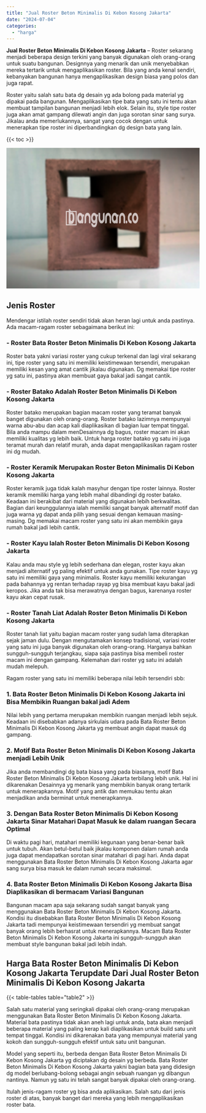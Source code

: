```yaml
---
title: "Jual Roster Beton Minimalis Di Kebon Kosong Jakarta"
date: "2024-07-04"
categories: 
  - "harga"
---
```


**Jual Roster Beton Minimalis Di Kebon Kosong Jakarta** – Roster sekarang menjadi beberapa design terkini yang banyak digunakan oleh orang-orang untuk suatu bangunan. Designnya yang menarik dan unik menyebabkan mereka tertarik untuk mengaplikasikan roster. Bila yang anda kenal sendiri, kebanyakan bangunan hanya mengaplikasikan design biasa yang polos dan juga rapat.

Roster yaitu salah satu bata dg desain yg ada bolong pada material yg dipakai pada bangunan. Mengaplikasikan tipe bata yang satu ini tentu akan membuat tampilan bangunan menjadi lebih elok. Selain itu, style tipe roster juga akan amat gampang dilewati angin dan juga sorotan sinar sang surya. Jikalau anda memerlukannya, sangat yang cocok dengan untuk menerapkan tipe roster ini diperbandingkan dg design bata yang lain.

{{< toc >}}

![Jual Roster Beton Minimalis Di Kebon Kosong Jakarta](/images/bata-roster-minimalis-31.png)

## Jenis Roster

Mendengar istilah roster sendiri tidak akan heran lagi untuk anda pastinya. Ada macam-ragam roster sebagaimana berikut ini:

### \- Roster Bata Roster Beton Minimalis Di Kebon Kosong Jakarta

Roster bata yakni variasi roster yang cukup terkenal dan lagi viral sekarang ini, tipe roster yang satu ini memiliki keistimewaan tersendiri, merupakan memiliki kesan yang amat cantik jikalau digunakan. Dg memakai tipe roster yg satu ini, pastinya akan membuat gaya bakal jadi sangat cantik.

### \- Roster Batako Adalah Roster Beton Minimalis Di Kebon Kosong Jakarta

Roster batako merupakan bagian macam roster yang teramat banyak banget digunakan oleh orang-orang. Roster batako lazimnya mempunyai warna abu-abu dan acap kali diaplikasikan di bagian luar tempat tinggal. Bila anda mampu dalam menDesainnya dg bagus, roster macam ini akan memiliki kualitas yg lebih baik. Untuk harga roster batako yg satu ini juga teramat murah dan relatif murah, anda dapat mengaplikasikan ragam roster ini dg mudah.

### \- Roster Keramik Merupakan Roster Beton Minimalis Di Kebon Kosong Jakarta

Roster keramik juga tidak kalah masyhur dengan tipe roster lainnya. Roster keramik memiliki harga yang lebih mahal dibandingi dg roster batako. Keadaan ini berakibat dari material yang digunakan lebih berkwalitas. Bagian dari keunggulannya ialah memiliki sangat banyak alternatif motif dan juga warna yg dapat anda pilih yang sesuai dengan kemauan masing-masing. Dg memakai macam roster yang satu ini akan membikin gaya rumah bakal jadi lebih cantik.

### \- Roster Kayu Ialah Roster Beton Minimalis Di Kebon Kosong Jakarta

Kalau anda mau style yg lebih sederhana dan elegan, roster kayu akan menjadi alternatif yg paling efektif untuk anda gunakan. Tipe roster kayu yg satu ini memiliki gaya yang minimalis. Roster kayu memiliki kekurangan pada bahannya yg rentan terhadap rayap yg bisa membuat kayu bakal jadi keropos. Jika anda tak bisa merawatnya dengan bagus, karenanya roster kayu akan cepat rusak.

### \- Roster Tanah Liat Adalah Roster Beton Minimalis Di Kebon Kosong Jakarta

Roster tanah liat yaitu bagian macam roster yang sudah lama diterapkan sejak jaman dulu. Dengan mengutamakan konsep tradisional, variasi roster yang satu ini juga banyak digunakan oleh orang-orang. Harganya bahkan sungguh-sungguh terjangkau, siapa saja pastinya bisa membeli roster macam ini dengan gampang. Kelemahan dari roster yg satu ini adalah mudah melepuh.

Ragam roster yang satu ini memiliki beberapa nilai lebih tersendiri sbb:

### 1\. Bata Roster Beton Minimalis Di Kebon Kosong Jakarta ini Bisa Membikin Ruangan bakal jadi Adem

Nilai lebih yang pertama merupakan membikin ruangan menjadi lebih sejuk. Keadaan ini disebabkan adanya sirkulais udara pada Bata Roster Beton Minimalis Di Kebon Kosong Jakarta yg membuat angin dapat masuk dg gampang.

### 2\. Motif Bata Roster Beton Minimalis Di Kebon Kosong Jakarta menjadi Lebih Unik

Jika anda membandingi dg bata biasa yang pada biasanya, motif Bata Roster Beton Minimalis Di Kebon Kosong Jakarta terbilang lebih unik. Hal ini dikarenakan Desainnya yg menarik yang membikin banyak orang tertarik untuk menerapkannya. Motif yang antik dan memukau tentu akan menjadikan anda berminat untuk menerapkannya.

### 3\. Dengan Bata Roster Beton Minimalis Di Kebon Kosong Jakarta Sinar Matahari Dapat Masuk ke dalam ruangan Secara Optimal

Di waktu pagi hari, matahari memiliki kegunaan yang benar-benar baik untuk tubuh. Akan betul-betul baik jikalau komponen dalam rumah anda juga dapat mendapatkan sorotan sinar matahari di pagi hari. Anda dapat menggunakan Bata Roster Beton Minimalis Di Kebon Kosong Jakarta agar sang surya bisa masuk ke dalam rumah secara maksimal.

### 4\. Bata Roster Beton Minimalis Di Kebon Kosong Jakarta Bisa Diaplikasikan di bermacam Variasi Bangunan

Bangunan macam apa saja sekarang sudah sangat banyak yang menggunakan Bata Roster Beton Minimalis Di Kebon Kosong Jakarta. Kondisi itu disebabkan Bata Roster Beton Minimalis Di Kebon Kosong Jakarta tadi mempunyai keistimewaan tersendiri yg membuat sangat banyak orang lebih berhasrat untuk menerapkannya. Macam Bata Roster Beton Minimalis Di Kebon Kosong Jakarta ini sungguh-sungguh akan membuat style bangunan bakal jadi lebih indah.

## Harga Bata Roster Beton Minimalis Di Kebon Kosong Jakarta Terupdate Dari Jual Roster Beton Minimalis Di Kebon Kosong Jakarta

{{< table-tables table="table2" >}}

Salah satu material yang seringkali dipakai oleh orang-orang merupakan menggunakan Bata Roster Beton Minimalis Di Kebon Kosong Jakarta. Material bata pastinya tidak akan aneh lagi untuk anda, bata akan menjadi beberapa material yang paling kerap kali diaplikasikan untuk build satu unit tempat tinggal. Kondisi ini dikarenakan bata yang mempunyai material yang kokoh dan sungguh-sungguh efektif untuk satu unit bangunan.

Model yang seperti itu, berbeda dengan Bata Roster Beton Minimalis Di Kebon Kosong Jakarta yg diciptakan dg desain yg berbeda. Bata Roster Beton Minimalis Di Kebon Kosong Jakarta yakni bagian bata yang didesign dg model berlubang-bolong sebagai angin sebuah ruangan yg dibangun nantinya. Namun yg satu ini telah sangat banyak dipakai oleh orang-orang.

Itulah jenis-ragam roster yg bisa anda aplikasikan. Salah satu dari jenis roster di atas, banyak banget dari mereka yang lebih mengaplikasikan roster bata.
